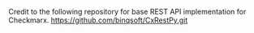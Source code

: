 Credit to the following repository for base REST API implementation for Checkmarx. 
https://github.com/binqsoft/CxRestPy.git
